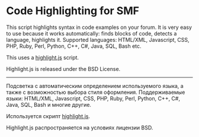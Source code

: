 # Code Highlighting for SMF

This script highlights syntax in code examples on your forum.
It is very easy to use because it works automatically: finds blocks of code, detects a language, highlights it.
Supported languages: HTML/XML, Javascript, CSS, PHP, Ruby, Perl, Python, C++, C#, Java, SQL, Bash etc.

This uses a [highlight.js](https://highlightjs.org) script.

Highlight.js is released under the BSD License.

------

Подсветка с автоматическим определением используемого языка, а также с возможностью выбора стиля оформления.
Поддерживаемые языки: HTML/XML, Javascript, CSS, PHP, Ruby, Perl, Python, C++, C#, Java, SQL, Bash и многие другие.

Используется скрипт [highlight.js](https://highlightjs.org).

Highlight.js распространяется на условиях лицензии BSD.